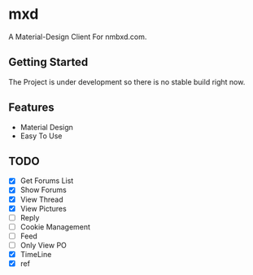 # mxd

A Material-Design Client For nmbxd.com.

## Getting Started
The Project is under development so there is no stable build right now.

## Features
- Material Design
- Easy To Use

## TODO
- [x] Get Forums List
- [x] Show Forums
- [x] View Thread
- [x] View Pictures
- [ ] Reply
- [ ] Cookie Management
- [ ] Feed
- [ ] Only View PO
- [x] TimeLine
- [x] ref
